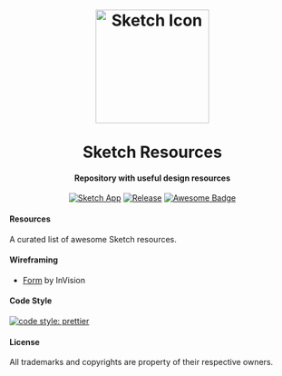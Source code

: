 <h1 align="center">
  <a href="./sketch.png"><img src="./sketch.png" alt="Sketch Icon" width="200" height="auto"></a>
  <br>
  <br>
  Sketch Resources
</h1>

<h4 align="center">Repository with useful design resources</h4>

<p align="center">
  <a href="./icon.ong"><img src="https://img.shields.io/badge/app-Sketch-fdad00.svg" alt="Sketch App"></a>
  <a href="https://github.com/typerror/sketch-resources/releases"><img src="https://img.shields.io/github/release/typerror/sketch-resources.svg" alt="Release"></a>
  <a href="https://github.com/sindresorhus/awesome"><img src="https://cdn.rawgit.com/sindresorhus/awesome/d7305f38d29fed78fa85652e3a63e154dd8e8829/media/badge.svg" alt="Awesome Badge"></a>
</p>

#### Resources

A curated list of awesome Sketch resources.

#### Wireframing

* [Form](https://www.invisionapp.com/inside-design/design-resources/free-wireframe-kit-form/) by InVision

#### Code Style

[![code style: prettier](https://img.shields.io/badge/code_style-prettier-fdad00.svg)](https://github.com/prettier/prettier)

#### License

All trademarks and copyrights are property of their respective owners.
